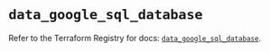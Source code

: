 # `data_google_sql_database`

Refer to the Terraform Registry for docs: [`data_google_sql_database`](https://registry.terraform.io/providers/hashicorp/google/5.39.1/docs/data-sources/sql_database).
